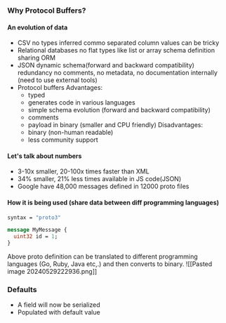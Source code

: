 ### Why Protocol Buffers?

#### An evolution of data
* CSV
	no types inferred
	commo separated column values can be tricky
* Relational databases
	no flat types like list or array
	schema definition sharing
	ORM
* JSON
	dynamic schema(forward and backward compatibility)
	redundancy
	no comments, no metadata, no documentation internally (need to use external tools)
* Protocol buffers
	Advantages:
	* typed
	* generates code in various languages
	* simple schema evolution (forward and backward compatibility)
	* comments
	* payload in binary (smaller and CPU friendly)
	Disadvantages:
	* binary (non-human readable)
	* less community support

#### Let's talk about numbers

* 3-10x smaller, 20-100x times faster than XML
* 34% smaller, 21% less times available in JS code(JSON)
* Google have 48,000 messages defined in 12000 proto files
#### How it is being used (share data between diff programming languages)

```proto
syntax = "proto3"

message MyMessage {
  uint32 id = 1;
}
```
Above proto definition can be translated to different programming languages (Go, Ruby, Java etc,.) and then converts to binary.
![[Pasted image 20240529222936.png]]

### Defaults
* A field will now be serialized
* Populated with default value